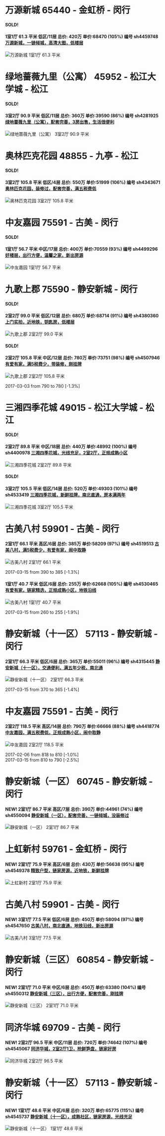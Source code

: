 # 万源新城 65440 - 金虹桥 - 闵行

#### SOLD!
#### 1室1厅 61.3 平米 低区/11层 总价: 420万 单价:68470 (105%) 编号 sh4459748 [万源新城，一链倾城，高清大图，低楼层](https://href.li/?http://sh.lianjia.com/ershoufang/sh4459748.html)

![万源新城 1室1厅 61.3 平米](http://cdn1.dooioo.com/fetch/vp/fy/gi/20161225/6d9cc401-ec21-4be7-8bdb-b8324a2653be.jpg_200x150.jpg)



    


# 绿地蔷薇九里（公寓） 45952 - 松江大学城 - 松江

#### SOLD!
#### 3室2厅 90.9 平米 低区/11层 总价: 360万 单价:39590 (86%) 编号 sh4281925 [绿地蔷薇九里（公寓），配套完善，3房出售，生活很便利](https://href.li/?http://sh.lianjia.com/ershoufang/sh4281925.html)

![绿地蔷薇九里（公寓） 3室2厅 90.9 平米](http://cdn1.dooioo.com/fetch/vp/fy/gi/20161212/63d37f97-34a5-4282-94fe-afb40801a218.jpg_200x150.jpg)



    


# 奥林匹克花园 48855 - 九亭 - 松江

#### SOLD!
#### 3室2厅 105.8 平米 低区/4层 总价: 550万 单价:51999 (106%) 编号 sh4343671 [奥林匹克花园，装修过，配套完善，满五税费低](https://href.li/?http://sh.lianjia.com/ershoufang/sh4343671.html)

![奥林匹克花园 3室2厅 105.8 平米](http://cdn1.dooioo.com/fetch/vp/fy/gi/20161030/e8450396-3b1f-45d1-a904-a545545690b8.jpg_200x150.jpg)



    


# 中友嘉园 75591 - 古美 - 闵行

#### SOLD!
#### 1室1厅 56.7 平米 中区/17层 总价: 400万 单价:70559 (93%) 编号 sh4499296 [好楼层，出行方便，温馨之家，新出房源](https://href.li/?http://sh.lianjia.com/ershoufang/sh4499296.html)

![中友嘉园 1室1厅 56.7 平米](http://cdn1.dooioo.com/fetch/vp/fy/gi/20161019/41250cbc-2e48-4b28-8bcd-ed77dffceaab.jpg_200x150.jpg)



    


# 九歌上郡 75590 - 静安新城 - 闵行

#### SOLD!
#### 2室2厅 99.0 平米 低区/12层 总价: 680万 单价:68714 (91%) 编号 sh4380360 [上门实拍，近地铁，钥匙房，低楼层](https://href.li/?http://sh.lianjia.com/ershoufang/sh4380360.html)

![九歌上郡 2室2厅 99.0 平米](http://cdn1.dooioo.com/fetch/vp/fy/gi/20160811/80f201d9-be6f-4828-9b59-ede4d6ab9e73.jpg_200x150.jpg)



    
#### SOLD!
#### 2室2厅 105.8 平米 中区/12层 总价: 780万 单价:73751 (98%) 编号 sh4507946 [有爱有家，满5税费少，带装修，刚挂牌](https://href.li/?http://sh.lianjia.com/ershoufang/sh4507946.html)

![九歌上郡 2室2厅 105.8 平米](http://cdn7.dooioo.com/static/img/new-version/default_block.png)

2017-03-03 from 790 to 780 [-1.3%]

    


# 三湘四季花城 49015 - 松江大学城 - 松江

#### SOLD!
#### 2室2厅 89.8 平米 中区/18层 总价: 440万 单价:48992 (100%) 编号 sh4400978 [三湘四季花城，光线充足，2室2厅，正规成熟小区](https://href.li/?http://sh.lianjia.com/ershoufang/sh4400978.html)

![三湘四季花城 2室2厅 89.8 平米](http://cdn1.dooioo.com/fetch/vp/fy/gi/20161127/6fd500d4-cd9c-4667-a9bf-458b5483f12c.jpg_200x150.jpg)



    
#### SOLD!
#### 3室2厅 105.5 平米 低区/14层 总价: 520万 单价:49303 (101%) 编号 sh4533419 [三湘四季花城，新鲜挂牌，南北直通，房本满两年](https://href.li/?http://sh.lianjia.com/ershoufang/sh4533419.html)

![三湘四季花城 3室2厅 105.5 平米](http://cdn1.dooioo.com/fetch/vp/fy/gi/20170303/5f975e79-bdfd-42bd-870e-56baebc5e1e1.jpg_200x150.jpg)



    


# 古美八村 59901 - 古美 - 闵行

#### 2室1厅 66.1 平米 高区/6层 总价: 385万 单价:58209 (97%) 编号 sh4519513 [古美八村，满5税费少，有爱有家，闹中取静](https://href.li/?http://sh.lianjia.com/ershoufang/sh4519513.html)

![古美八村 2室1厅 66.1 平米](http://cdn1.dooioo.com/fetch/vp/fy/gi/20170222/0895a3a3-5883-4dd0-84b3-2d0a217277dd.jpg_200x150.jpg)

2017-03-15 from 390 to 385 [-1.3%]

    
#### 1室1厅 40.7 平米 低区/6层 总价: 255万 单价:62668 (105%) 编号 sh4530465 [有爱有家，链家精选，正规成熟小区，地铁沿线](https://href.li/?http://sh.lianjia.com/ershoufang/sh4530465.html)

![古美八村 1室1厅 40.7 平米](http://cdn1.dooioo.com/fetch/vp/fy/gi/20160309/227d6446-a838-4577-82f2-3dc63723b6d7.jpg_200x150.jpg)

2017-03-15 from 260 to 255 [-1.9%]

    


# 静安新城（十一区） 57113 - 静安新城 - 闵行

#### 2室1厅 66.3 平米 低区/6层 总价: 365万 单价:55011 (96%) 编号 sh4315445 [静安新城（十一区），交通便利，满五年少税，南北通](https://href.li/?http://sh.lianjia.com/ershoufang/sh4315445.html)

![静安新城（十一区） 2室1厅 66.3 平米](http://cdn1.dooioo.com/fetch/vp/fy/gi/20161004/665608f2-dec8-483b-b29d-64cdeca884e0.jpg_200x150.jpg)

2017-03-15 from 370 to 365 [-1.4%]

    


# 中友嘉园 75591 - 古美 - 闵行

#### 2室2厅 118.5 平米 高区/14层 总价: 790万 单价:66666 (88%) 编号 sh4418774 [中友嘉园，满五税费低，正规成熟小区，闹中取静](https://href.li/?http://sh.lianjia.com/ershoufang/sh4418774.html)

![中友嘉园 2室2厅 118.5 平米](http://cdn1.dooioo.com/fetch/vp/fy/gi/20161202/56443b8d-1212-44e0-a56f-a5256b53150d.jpg_200x150.jpg)

2017-02-06 from 818 to 810 [-1.0%]<br />2017-03-15 from 810 to 790 [-2.5%]

    


# 静安新城（一区） 60745 - 静安新城 - 闵行

#### NEW! 2室1厅 86.7 平米 高区/7层 总价: 390万 单价:44961 (74%) 编号 sh4550094 [静安新城（一区），配套完善，一链倾城，没装修过](https://href.li/?http://sh.lianjia.com/ershoufang/sh4550094.html)

![静安新城（一区） 2室1厅 86.7 平米](http://cdn1.dooioo.com/fetch/vp/fy/gi/20160619/c75eb134-a008-4489-a910-a539dd22d175.jpg_200x150.jpg)

    


# 上虹新村 59761 - 金虹桥 - 闵行

#### NEW! 2室1厅 75.9 平米 高区/6层 总价: 430万 单价:56638 (95%) 编号 sh4549378 [精致户型，链家房源，近地铁，新鲜挂牌](https://href.li/?http://sh.lianjia.com/ershoufang/sh4549378.html)

![上虹新村 2室1厅 75.9 平米](http://cdn7.dooioo.com/static/img/new-version/default_block.png)

    


# 古美八村 59901 - 古美 - 闵行

#### NEW! 3室1厅 77.5 平米 低区/6层 总价: 450万 单价:58094 (97%) 编号 sh4547650 [古美八村，南北直通，地铁沿线，新出房源](https://href.li/?http://sh.lianjia.com/ershoufang/sh4547650.html)

![古美八村 3室1厅 77.5 平米](http://cdn1.dooioo.com/fetch/vp/fy/gi/20170205/b5fc83aa-a954-44b2-bba9-a7661a08a310.jpg_200x150.jpg)

    


# 静安新城（三区） 60854 - 静安新城 - 闵行

#### NEW! 2室1厅 71.0 平米 中区/6层 总价: 450万 单价:63380 (104%) 编号 sh4550312 [静安新城（三区），出行方便，配套完善，刚挂牌](https://href.li/?http://sh.lianjia.com/ershoufang/sh4550312.html)

![静安新城（三区） 2室1厅 71.0 平米](http://cdn1.dooioo.com/fetch/vp/fy/gi/20170303/5c68173f-ed5d-49d5-aefe-9f2ebb34b4b1.jpg_200x150.jpg)

    


# 同济华城 69709 - 古美 - 闵行

#### NEW! 2室2厅 96.5 平米 中区/11层 总价: 720万 单价:74642 (107%) 编号 sh4545067 [同济华城，2室2厅1卫，抢鲜笋盘，链家好房](https://href.li/?http://sh.lianjia.com/ershoufang/sh4545067.html)

![同济华城 2室2厅 96.5 平米](http://cdn7.dooioo.com/static/img/new-version/default_block.png)

    


# 静安新城（十一区） 57113 - 静安新城 - 闵行

#### NEW! 1室1厅 48.6 平米 中区/6层 总价: 320万 单价:65775 (115%) 编号 sh4545737 [静安新城（十一区），成熟社区，链家房源，光线充足](https://href.li/?http://sh.lianjia.com/ershoufang/sh4545737.html)

![静安新城（十一区） 1室1厅 48.6 平米](http://cdn1.dooioo.com/fetch/vp/fy/gi/20150506/1d054ce6-d55b-4b3f-8a1e-ae38af9321ec.jpg_200x150.jpg)

    


